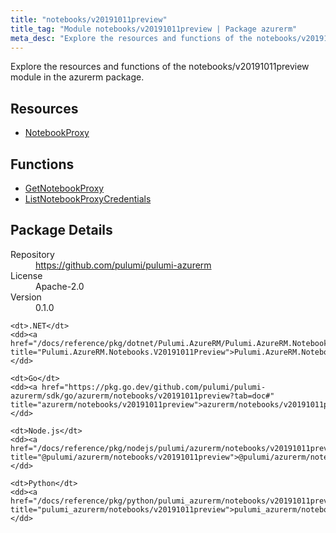 ```yaml
---
title: "notebooks/v20191011preview"
title_tag: "Module notebooks/v20191011preview | Package azurerm"
meta_desc: "Explore the resources and functions of the notebooks/v20191011preview module in the azurerm package."
---
```


<!-- WARNING: this file was generated by Pulumi Docs Generator. -->
<!-- Do not edit by hand unless you're certain you know what you are doing! -->

Explore the resources and functions of the notebooks/v20191011preview module in the azurerm package.

<h2 id="resources">Resources</h2>
<ul class="api">
    <li><a href="notebookproxy" title="NotebookProxy"><span class="symbol resource"></span>NotebookProxy</a></li>
</ul>

<h2 id="functions">Functions</h2>
<ul class="api">
    <li><a href="getnotebookproxy" title="GetNotebookProxy"><span class="symbol function"></span>GetNotebookProxy</a></li>
    <li><a href="listnotebookproxycredentials" title="ListNotebookProxyCredentials"><span class="symbol function"></span>ListNotebookProxyCredentials</a></li>
</ul>

<h2 id="package-details">Package Details</h2>
<dl class="package-details">
	<dt>Repository</dt>
	<dd><a href="https://github.com/pulumi/pulumi-azurerm">https://github.com/pulumi/pulumi-azurerm</a></dd>
	<dt>License</dt>
	<dd>Apache-2.0</dd>
	<dt>Version</dt>
	<dd>0.1.0</dd>
</dl>



<dl class="tabular">

    <dt>.NET</dt>
    <dd><a href="/docs/reference/pkg/dotnet/Pulumi.AzureRM/Pulumi.AzureRM.Notebooks.V20191011Preview.html" title="Pulumi.AzureRM.Notebooks.V20191011Preview">Pulumi.AzureRM.Notebooks.V20191011Preview</a></dd>

    <dt>Go</dt>
    <dd><a href="https://pkg.go.dev/github.com/pulumi/pulumi-azurerm/sdk/go/azurerm/notebooks/v20191011preview?tab=doc#" title="azurerm/notebooks/v20191011preview">azurerm/notebooks/v20191011preview</a></dd>

    <dt>Node.js</dt>
    <dd><a href="/docs/reference/pkg/nodejs/pulumi/azurerm/notebooks/v20191011preview/#" title="@pulumi/azurerm/notebooks/v20191011preview">@pulumi/azurerm/notebooks/v20191011preview</a></dd>

    <dt>Python</dt>
    <dd><a href="/docs/reference/pkg/python/pulumi_azurerm/notebooks/v20191011preview" title="pulumi_azurerm/notebooks/v20191011preview">pulumi_azurerm/notebooks/v20191011preview</a></dd>

</dl>

